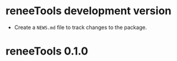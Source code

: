 # reneeTools development version

- Create a `NEWS.md` file to track changes to the package.

# reneeTools 0.1.0

